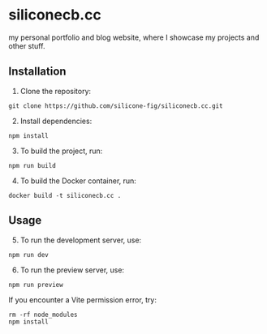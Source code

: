 # siliconecb.cc

my personal portfolio and blog website, where I showcase my projects and other stuff.

## Installation

1. Clone the repository:
```
git clone https://github.com/silicone-fig/siliconecb.cc.git
```

2. Install dependencies:
```
npm install
```

3. To build the project, run:
```
npm run build
```

4. To build the Docker container, run:
```
docker build -t siliconecb.cc .
```
## Usage
5. To run the development server, use:
```
npm run dev
```

6. To run the preview server, use:
```
npm run preview
```

If you encounter a Vite permission error, try:
```
rm -rf node_modules
npm install
```
